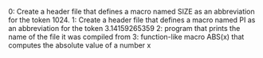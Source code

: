 0: Create a header file that defines a macro named SIZE as an abbreviation for the token 1024.
1: Create a header file that defines a macro named PI as an abbreviation for the token 3.14159265359
2: program that prints the name of the file it was compiled from
3: function-like macro ABS(x) that computes the absolute value of a number x
